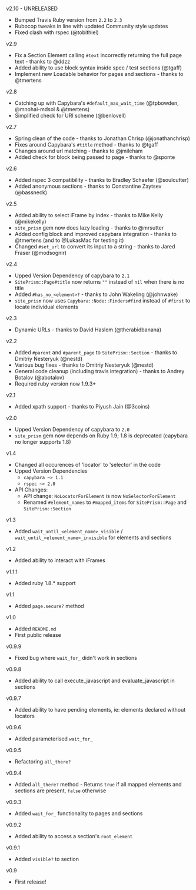 v2.10 - UNRELEASED
- Bumped Travis Ruby version from `2.2` to `2.3`
- Rubocop tweaks in line with updated Community style updates
- Fixed clash with rspec (@tobithiel)

v2.9
- Fix a Section Element calling `#text` incorrectly returning the full page text - thanks to @ddzz
- Added ability to use block syntax inside spec / test sections (@tgaff)
- Implement new Loadable behavior for pages and sections - thanks to @tmertens

v2.8
- Catching up with Capybara's `#default_max_wait_time` (@tpbowden, @mnohai-mdsol & @tmertens)
- Simplified check for URI scheme (@benlovell)

v2.7
- Spring clean of the code - thanks to Jonathan Chrisp (@jonathanchrisp)
- Fixes around Capybara's `#title` method - thanks to @tgaff
- Changes around url matching - thanks to @jmileham
- Added check for block being passed to page - thanks to @sponte

v2.6
- Added rspec 3 compatibility - thanks to Bradley Schaefer (@soulcutter)
- Added anonymous sections - thanks to Constantine Zaytsev (@bassneck)

v2.5
- Added ability to select iFrame by index - thanks to Mike Kelly (@mikekelly)
- `site_prism` gem now does lazy loading - thanks to @mrsutter
- Added config block and improved capybara integration - thanks to @tmertens (and to @LukasMac for testing it)
- Changed `#set_url` to convert its input to a string - thanks to Jared Fraser (@modsognir)

v2.4
- Upped Version Dependency of capybara to `2.1`
- `SitePrism::Page#title` now returns `""` instead of `nil` when there is no title
- Added `#has_no_<element>?` - thanks to John Wakeling (@johnwake)
- `site_prism` now uses `Capybara::Node::Finders#find` instead of `#first` to locate individual elements

v2.3
- Dynamic URLs - thanks to David Haslem (@therabidbanana)

v2.2
- Added `#parent` and `#parent_page` to `SitePrism::Section` - thanks to Dmitriy Nesteryuk (@nestd)
- Various bug fixes - thanks to Dmitriy Nesteryuk (@nestd)
- General code cleanup (including travis integration) - thanks to Andrey Botalov (@abotalov)
- Required ruby version now 1.9.3+

v2.1
- Added xpath support - thanks to Piyush Jain (@3coins)

v2.0
- Upped Version Dependency of capybara to `2.0`
- `site_prism` gem now depends on Ruby 1.9; 1.8 is deprecated (capybara no longer supports 1.8)

v1.4
- Changed all occurences of 'locator' to 'selector' in the code
- Upped Version Dependencies
  - `capybara ~> 1.1`
  - `rspec ~> 2.0`
- API Changes:
  - API change: `NoLocatorForElement` is now `NoSelectorForElement`
  - Renamed `#element_names` to `#mapped_items` for `SitePrism::Page` and `SitePrism::Section`

v1.3
- Added `wait_until_<element_name>_visible` / `wait_until_<element_name>_invisible` for elements and sections

v1.2
- Added ability to interact with iFrames

v1.1.1
- Added ruby 1.8.* support

v1.1
- Added `page.secure?` method

v1.0
- Added `README.md`
- First public release

v0.9.9
- Fixed bug where `wait_for_` didn't work in sections

v0.9.8
- Added ability to call execute_javascript and evaluate_javascript in sections

v0.9.7
- Added ability to have pending elements, ie: elements declared without locators

v0.9.6
- Added parameterised `wait_for_`

v0.9.5
- Refactoring `all_there?`

v0.9.4
- Added `all_there?` method - Returns `true` if all mapped elements and sections are present, `false` otherwise

v0.9.3
- Added `wait_for_` functionality to pages and sections

v0.9.2
- Added ability to access a section's `root_element`

v0.9.1
- Added `visible?` to section

v0.9
- First release!
